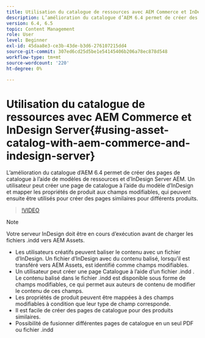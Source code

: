 ```yaml
---
title: Utilisation du catalogue de ressources avec AEM Commerce et InDesign Server
description: L’amélioration du catalogue d’AEM 6.4 permet de créer des pages de catalogue à l’aide de modèles de ressources et d’InDesign Server AEM.  Un utilisateur peut créer une page de catalogue à l’aide du modèle d’InDesign et mapper les propriétés de produit aux champs modifiables, qui peuvent ensuite être utilisés pour créer des pages similaires pour différents produits.
version: 6.4, 6.5
topic: Content Management
role: User
level: Beginner
exl-id: 45daa8e3-ce3b-43de-b3d6-276107215dd4
source-git-commit: 307ed6cd25d5be1e54145406b206a78ec878d548
workflow-type: tm+mt
source-wordcount: '220'
ht-degree: 0%

---
```


# Utilisation du catalogue de ressources avec AEM Commerce et InDesign Server{#using-asset-catalog-with-aem-commerce-and-indesign-server}

L’amélioration du catalogue d’AEM 6.4 permet de créer des pages de catalogue à l’aide de modèles de ressources et d’InDesign Server AEM.  Un utilisateur peut créer une page de catalogue à l’aide du modèle d’InDesign et mapper les propriétés de produit aux champs modifiables, qui peuvent ensuite être utilisés pour créer des pages similaires pour différents produits.

>[!VIDEO](https://video.tv.adobe.com/v/22540/)

>[!NOTE]
>
>Votre serveur InDesign doit être en cours d’exécution avant de charger les fichiers \.indd vers AEM Assets.

* Les utilisateurs créatifs peuvent baliser le contenu avec un fichier d’InDesign. Un fichier d’InDesign avec du contenu balisé, lorsqu’il est transféré vers AEM Assets, est identifié comme champs modifiables.
* Un utilisateur peut créer une page Catalogue à l’aide d’un fichier \.indd . Le contenu balisé dans le fichier \.indd est disponible sous forme de champs modifiables, ce qui permet aux auteurs de contenu de modifier le contenu de ces champs.
* Les propriétés de produit peuvent être mappées à des champs modifiables à condition que leur type de champ corresponde.
* Il est facile de créer des pages de catalogue pour des produits similaires.
* Possibilité de fusionner différentes pages de catalogue en un seul PDF ou fichier \.indd
